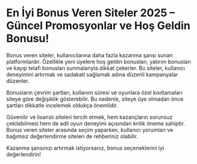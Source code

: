# En İyi Bonus Veren Siteler 2025 – Güncel Promosyonlar ve Hoş Geldin Bonusu!

Bonus veren siteler, kullanıcılarına daha fazla kazanma şansı sunan platformlardır. Özellikle yeni üyelere hoş geldin bonusları, yatırım bonusları ve kayıp telafi bonusları sunmalarıyla dikkat çekerler. Bu siteler, kullanıcı deneyimini artırmak ve sadakati sağlamak adına düzenli kampanyalar düzenler.

Bonusların çevrim şartları, kullanım süresi ve oyunlara özel kısıtlamaları siteye göre değişiklik gösterebilir. Bu nedenle, siteye üye olmadan önce şartları dikkatle incelemek oldukça önemlidir.

Güvenilir ve lisanslı siteleri tercih etmek, hem kazançların sorunsuz çekilebilmesi hem de adil oyun deneyimi açısından kritik öneme sahiptir. Bonus veren siteler arasında seçim yaparken, kullanıcı yorumları ve bağımsız değerlendirme siteleri de rehberiniz olabilir.

Kazanma şansınızı artırmak istiyorsanız, bonus seçeneklerini iyi değerlendirin!
